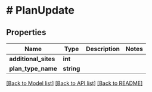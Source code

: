 # # PlanUpdate

## Properties

Name | Type | Description | Notes
------------ | ------------- | ------------- | -------------
**additional_sites** | **int** |  |
**plan_type_name** | **string** |  |

[[Back to Model list]](../../README.md#models) [[Back to API list]](../../README.md#endpoints) [[Back to README]](../../README.md)
